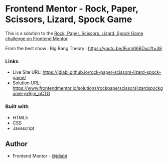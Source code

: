 # Frontend Mentor - Rock, Paper, Scissors, Lizard, Spock Game

This is a solution to the [Rock, Paper, Scissors, Lizard, Spock Game challenge on Frontend Mentor](https://www.frontendmentor.io/challenges/rock-paper-scissors-game-pTgwgvgH/hub/rock-paper-scissors-game-MMWgLfxDy9)

From the best show : Big Bang Theory : https://youtu.be/IFurn06BDuc?t=38

### Links

- Live Site URL: https://jdiabi.github.io/rock-paper-scissors-lizard-spock-game/
- Solution URL: https://www.frontendmentor.io/solutions/rockpaperscissorslizardspockgame-yxRjm_qCTG


### Built with

- HTML5
- CSS
- Javascript

## Author

- Frontend Mentor - [@jdiabi](https://www.frontendmentor.io/profile/jdiabi)

